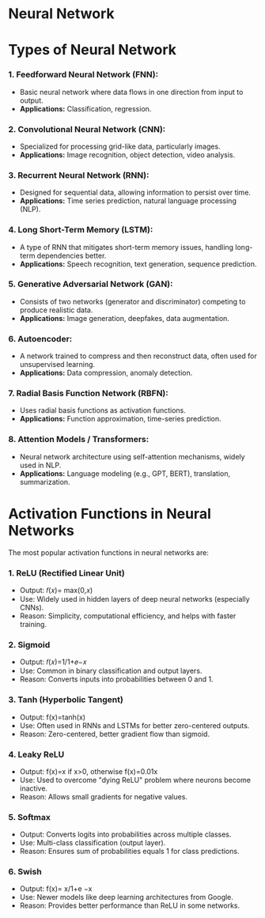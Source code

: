 # Neural Network

# Types of Neural Network
### 1. Feedforward Neural Network (FNN):

- Basic neural network where data flows in one direction from input to output.
- **Applications:** Classification, regression.

### 2. Convolutional Neural Network (CNN):

- Specialized for processing grid-like data, particularly images.
- **Applications:** Image recognition, object detection, video analysis.

### 3. Recurrent Neural Network (RNN):

- Designed for sequential data, allowing information to persist over time.
- **Applications:** Time series prediction, natural language processing (NLP).

### 4. Long Short-Term Memory (LSTM):

- A type of RNN that mitigates short-term memory issues, handling long-term dependencies better.
- **Applications:** Speech recognition, text generation, sequence prediction.

### 5. Generative Adversarial Network (GAN):

- Consists of two networks (generator and discriminator) competing to produce realistic data.
- **Applications:** Image generation, deepfakes, data augmentation.

### 6. Autoencoder:

- A network trained to compress and then reconstruct data, often used for unsupervised learning.
- **Applications:** Data compression, anomaly detection.

### 7. Radial Basis Function Network (RBFN):

- Uses radial basis functions as activation functions.
- **Applications:** Function approximation, time-series prediction.

### 8. Attention Models / Transformers:

- Neural network architecture using self-attention mechanisms, widely used in NLP.
- **Applications:** Language modeling (e.g., GPT, BERT), translation, summarization.

# Activation Functions in Neural Networks

The most popular activation functions in neural networks are:

### 1. ReLU (Rectified Linear Unit)
- Output: 𝑓(𝑥)= max(0,𝑥)
- Use: Widely used in hidden layers of deep neural networks (especially CNNs).
- Reason: Simplicity, computational efficiency, and helps with faster training.

### 2. Sigmoid
- Output: 𝑓(𝑥)=1/1+𝑒−𝑥 
- Use: Common in binary classification and output layers.
- Reason: Converts inputs into probabilities between 0 and 1.

### 3. Tanh (Hyperbolic Tangent)
- Output: f(x)=tanh(x)
- Use: Often used in RNNs and LSTMs for better zero-centered outputs.
- Reason: Zero-centered, better gradient flow than sigmoid.

### 4. Leaky ReLU
- Output: f(x)=x if x>0, otherwise f(x)=0.01x
- Use: Used to overcome "dying ReLU" problem where neurons become inactive.
- Reason: Allows small gradients for negative values.

### 5. Softmax
- Output: Converts logits into probabilities across multiple classes.
- Use: Multi-class classification (output layer).
- Reason: Ensures sum of probabilities equals 1 for class predictions.

### 6. Swish
- Output: f(x)= x/1+e −x
- Use: Newer models like deep learning architectures from Google.
- Reason: Provides better performance than ReLU in some networks.
